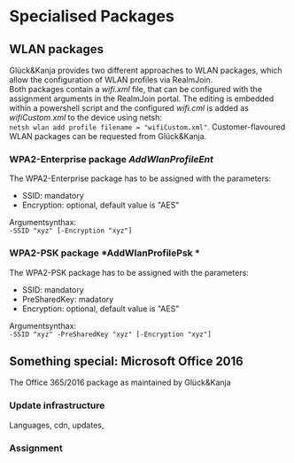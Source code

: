 # Specialised Packages

## WLAN packages
Glück&Kanja provides two different approaches to WLAN packages, which allow the configuration of WLAN profiles via RealmJoin.  
Both packages contain a *wifi.xml* file, that can be configured with the assignment arguments in the RealmJoin portal. 
The editing is embedded within a powershell script and the configured *wifi.cml* is added as *wifiCustom.xml* to the device using netsh:  
``netsh wlan add profile filename = "wifiCustom.xml"``. 
Customer-flavoured WLAN packages can be requested from Glück&Kanja.

### WPA2-Enterprise package *AddWlanProfileEnt*
The WPA2-Enterprise package has to be assigned with the parameters:   
* SSID: mandatory  
* Encryption: optional, default value is "AES"

Argumentsynthax:  
``-SSID "xyz" [-Encryption "xyz"]``

### WPA2-PSK package *AddWlanProfilePsk *
The WPA2-PSK package has to be assigned with the parameters:   
* SSID: mandatory  
* PreSharedKey: madatory
* Encryption: optional, default value is "AES"

Argumentsynthax:  
``-SSID "xyz" -PreSharedKey "xyz" [-Encryption "xyz"]``

## Something special: Microsoft Office 2016  
The Office 365/2016 package as maintained by Glück&Kanja  

### Update infrastructure
Languages, cdn, updates, 
### Assignment